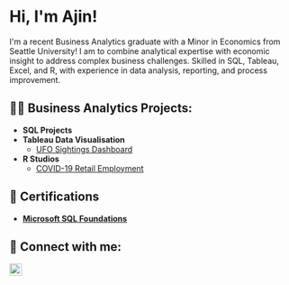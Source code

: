 <h1>Hi, I'm Ajin!</h1>

I'm a recent Business Analytics graduate with a Minor in Economics from Seattle University! I am to combine analytical expertise with economic insight to address complex business challenges. Skilled in SQL, Tableau, Excel, and R, with experience in data analysis, reporting, and process improvement.
<h2>👨‍💻 Business Analytics Projects:</h2>

- <b>SQL Projects</b>
- <b>Tableau Data Visualisation</b>
  - [UFO Sightings Dashboard](https://github.com/a-paija/UFO-SightingsDashboard)
- <b>R Studios</b>
  - [COVID-19 Retail Employment](https://github.com/a-paija/Covid-19-Retail-Employment)

<h2> 📄 Certifications </h2>

- <b> [Microsoft SQL Foundations](https://www.coursera.org/account/accomplishments/verify/XZOB9VEGCK3B)</b> 

<h2> 🤳 Connect with me:</h2>

[<img align="left" alt="AjinPaija | LinkedIn" width="22px" src="https://cdn.jsdelivr.net/npm/simple-icons@v3/icons/linkedin.svg" />][linkedin]

[linkedin]: https://www.linkedin.com/in/ajinpaija/
